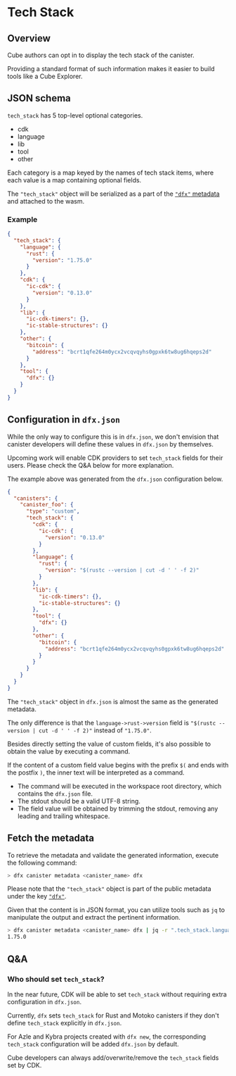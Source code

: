 # Tech Stack

## Overview

Cube authors can opt in to display the tech stack of the canister.

Providing a standard format of such information makes it easier to build tools like a Cube Explorer.

## JSON schema

`tech_stack` has 5 top-level optional categories.

- cdk
- language
- lib
- tool
- other

Each category is a map keyed by the names of tech stack items, where each value is a map containing optional fields.

The `"tech_stack"` object will be serialized as a part of the [`"dfx"` metadata](canister-metadata.md#dfx) and attached to the wasm.

### Example

```json
{
  "tech_stack": {
    "language": {
      "rust": {
        "version": "1.75.0"
      }
    },
    "cdk": {
      "ic-cdk": {
        "version": "0.13.0"
      }
    },
    "lib": {
      "ic-cdk-timers": {},
      "ic-stable-structures": {}
    },
    "other": {
      "bitcoin": {
        "address": "bcrt1qfe264m0ycx2vcqvqyhs0gpxk6tw8ug6hqeps2d"
      }
    },
    "tool": {
      "dfx": {}
    }
  }
}
```

## Configuration in `dfx.json`

While the only way to configure this is in `dfx.json`, we don't envision that canister developers will define these values in `dfx.json` by themselves.

Upcoming work will enable CDK providers to set `tech_stack` fields for their users. Please check the Q&A below for more explanation.

The example above was generated from the `dfx.json` configuration below.

```json
{
  "canisters": {
    "canister_foo": {
      "type": "custom",
      "tech_stack": {
        "cdk": {
          "ic-cdk": {
            "version": "0.13.0"
          }
        },
        "language": {
          "rust": {
            "version": "$(rustc --version | cut -d ' ' -f 2)"
          }
        },
        "lib": {
          "ic-cdk-timers": {},
          "ic-stable-structures": {}
        },
        "tool": {
          "dfx": {}
        },
        "other": {
          "bitcoin": {
            "address": "bcrt1qfe264m0ycx2vcqvqyhs0gpxk6tw8ug6hqeps2d"
          }
        }
      }
    }
  }
}
```

The `"tech_stack"` object in `dfx.json` is almost the same as the generated metadata.

The only difference is that the `language->rust->version` field is `"$(rustc --version | cut -d ' ' -f 2)"` instead of `"1.75.0"`.

Besides directly setting the value of custom fields, it's also possible to obtain the value by executing a command.

If the content of a custom field value begins with the prefix `$(` and ends with the postfix `)`, the inner text will be interpreted as a command.

- The command will be executed in the workspace root directory, which contains the `dfx.json` file.
- The stdout should be a valid UTF-8 string.
- The field value will be obtained by trimming the stdout, removing any leading and trailing whitespace.

## Fetch the metadata

To retrieve the metadata and validate the generated information, execute the following command:

```sh
> dfx canister metadata <canister_name> dfx
```

Please note that the `"tech_stack"` object is part of the public metadata under the key [`"dfx"`](canister-metadata.md#dfx).

Given that the content is in JSON format, you can utilize tools such as `jq` to manipulate the output and extract the pertinent information.

```sh
> dfx canister metadata <canister_name> dfx | jq -r ".tech_stack.language.rust.version"
1.75.0
```

## Q&A

### Who should set `tech_stack`?

In the near future, CDK will be able to set `tech_stack` without requiring extra configuration in `dfx.json`.

Currently, `dfx` sets `tech_stack` for Rust and Motoko canisters if they don't define `tech_stack` explicitly in `dfx.json`.

For Azle and Kybra projects created with `dfx new`, the corresponding `tech_stack` configuration will be added `dfx.json` by default.

Cube developers can always add/overwrite/remove the `tech_stack` fields set by CDK.
